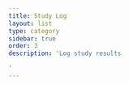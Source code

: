 ```yaml
---
title: Study Log
layout: list
type: category
sidebar: true
order: 3
description: 'Log study results

'
---
```


